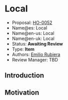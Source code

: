 # Local

* Proposal: [HO-0052](0052-local.md)
* Name@es: Local
* Name@en-us: Local
* Name@en-uk: Local
* Status: **Awaiting Review**
* Type: **Item**
* Authors: [Emilio Rubiera](https://github.com/spitxa)
* Review Manager: TBD

## Introduction



## Motivation
